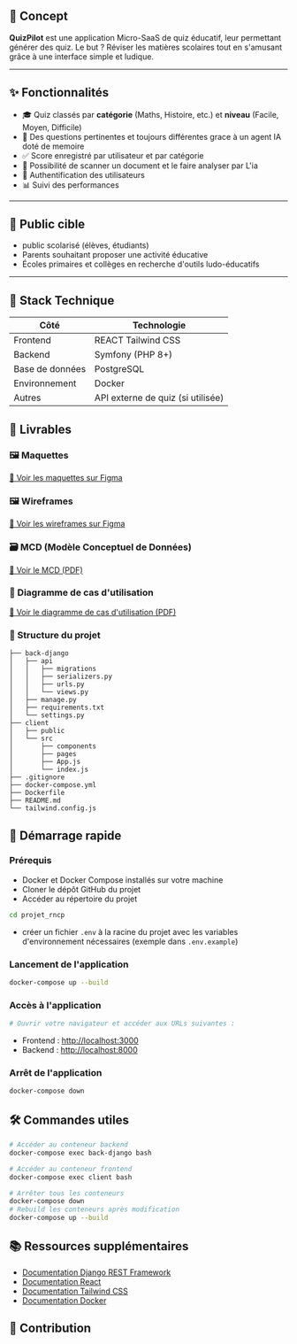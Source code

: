 
## 🎯 Concept

**QuizPilot** est une application Micro-SaaS de quiz éducatif, leur permettant générer des quiz. Le but ? Réviser les matières scolaires tout en s'amusant grâce à une interface simple et ludique.

---

## ✨ Fonctionnalités

- 🎓 Quiz classés par **catégorie** (Maths, Histoire, etc.) et **niveau** (Facile, Moyen, Difficile)
- 🤖 Des questions pertinentes et toujours différentes grace à un agent IA doté de memoire
- ✅ Score enregistré par utilisateur et par catégorie
- 📸 Possibilité de scanner un document et le faire analyser par L'ia
- 🔐 Authentification des utilisateurs
- 📊 Suivi des performances

---

## 👤 Public cible

- public scolarisé (élèves, étudiants)
- Parents souhaitant proposer une activité éducative
- Écoles primaires et collèges en recherche d'outils ludo-éducatifs

---

## 🧱 Stack Technique

| Côté        | Technologie            |
|-------------|------------------------|
| Frontend    | REACT Tailwind CSS     |
| Backend     | Symfony (PHP 8+)       |
| Base de données | PostgreSQL         |
| Environnement | Docker               |
| Autres      | API externe de quiz (si utilisée) |


## 📎 Livrables

### 🖼️ Maquettes 
[🔗 Voir les maquettes sur Figma](https://www.figma.com/design/Xu2ocFXQvCjZubZsyGHSic/QuizPilot-template-vrais?node-id=0-1&t=Q2HIV22vVWLG6mWS-1)

### 🖼️ Wireframes
[🔗 Voir les wireframes sur Figma](https://www.figma.com/design/YdcOWTTci2QMH1sE2N6w6U/incollapps-wireframe?node-id=0-1&t=mAe4KxNikvUzydES-1)

### 🗃️ MCD (Modèle Conceptuel de Données)
[📄 Voir le MCD (PDF)](DOCS/MCD/QUIZPILOT.drawio.pdf)

### 🎯 Diagramme de cas d'utilisation
[📄 Voir le diagramme de cas d'utilisation (PDF)](DOCS/diagramme/QUIZPILOTDiagrammeCasUtilisatio.drawio.pdf)



### 📁 Structure du projet
```.
├── back-django
│   ├── api
│   │   ├── migrations
│   │   ├── serializers.py
│   │   ├── urls.py
│   │   └── views.py
│   ├── manage.py
│   ├── requirements.txt
│   └── settings.py
├── client
│   ├── public
│   └── src
│       ├── components
│       ├── pages
│       ├── App.js
│       └── index.js
├── .gitignore
├── docker-compose.yml
├── Dockerfile
├── README.md
└── tailwind.config.js
``` 

## 🚀 Démarrage rapide
### Prérequis
- Docker et Docker Compose installés sur votre machine
- Cloner le dépôt GitHub du projet
- Accéder au répertoire du projet
```bash
cd projet_rncp
```
- créer un fichier `.env` à la racine du projet avec les variables d'environnement nécessaires (exemple dans `.env.example`)
### Lancement de l'application
```bash
docker-compose up --build
```
### Accès à l'application
```bash 
# Ouvrir votre navigateur et accéder aux URLs suivantes :
```
- Frontend : [http://localhost:3000](http://localhost:3000)
- Backend : [http://localhost:8000](http://localhost:8000/api/)
### Arrêt de l'application
```bash
docker-compose down
```
## 🛠️ Commandes utiles
```bash
# Accéder au conteneur backend
docker-compose exec back-django bash

# Accéder au conteneur frontend
docker-compose exec client bash

# Arrêter tous les conteneurs
docker-compose down
# Rebuild les conteneurs après modification
docker-compose up --build
```

## 📚 Ressources supplémentaires
- [Documentation Django REST Framework](https://www.django-rest-framework.org/)
- [Documentation React](https://reactjs.org/docs/getting-started.html)  
- [Documentation Tailwind CSS](https://tailwindcss.com/docs)    
- [Documentation Docker](https://docs.docker.com/)
## 🤝 Contribution
